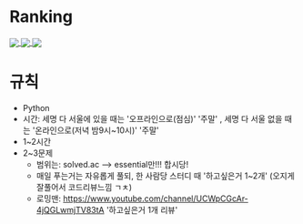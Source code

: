 # Ranking

<a href="https://solved.ac/leesk212">
  <img align="center" src="https://github-readme-solvedac.hyp3rflow.vercel.app/api/?handle=leesk212" />
</a>
<a href="https://solved.ac/didrmsqh">
  <img align="center" src="https://github-readme-solvedac.hyp3rflow.vercel.app/api/?handle=didrmsqh" />
</a>
<a href="https://solved.ac/jw03070">
  <img align="center" src="https://github-readme-solvedac.hyp3rflow.vercel.app/api/?handle=jw03070" />
</a>

# 규칙
* Python
* 시간: 세명 다 서울에 있을 때는 '오프라인으로(점심)' '주말' , 세명 다 서울 없을 때는 '온라인으로(저녁 밤9시~10시)' '주말'
* 1~2시간
* 2~3문제
  * 범위는: solved.ac --> essential만!!! 합시당!  
  * 매일 푸는거는 자유롭게 풀되, 한 사람당 스터디 때 '하고싶은거 1~2개' (오지게 잘풀어서 코드리뷰느낌 ㄱㅊ)
  * 로밍맨: <https://www.youtube.com/channel/UCWpCGcAr-4jQGLwmjTV83tA> '하고싶은거 1개 리뷰'
